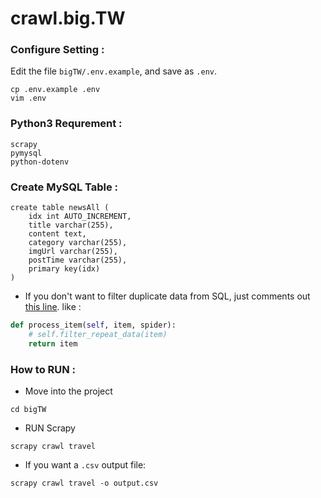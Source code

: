 # crawl.big.TW

### Configure Setting : 
Edit the file `bigTW/.env.example`, and save as `.env`.
```
cp .env.example .env
vim .env
```

### Python3 Requrement :
```
scrapy
pymysql
python-dotenv
```

### Create MySQL Table :
```
create table newsAll (
    idx int AUTO_INCREMENT, 
    title varchar(255),
    content text,
    category varchar(255),
    imgUrl varchar(255),
    postTime varchar(255), 
    primary key(idx)
)
```

* If you don't want to filter duplicate data from SQL, just comments out [this line](https://github.com/plusoneee/crawl.big.TW/blob/master/bigTW/pipelines.py#L35). like :

```python
def process_item(self, item, spider):
    # self.filter_repeat_data(item)
    return item
```

### How to RUN :
* Move into the project
```
cd bigTW
```
* RUN Scrapy 
```
scrapy crawl travel
```
* If you want a `.csv` output file:
```
scrapy crawl travel -o output.csv
```
